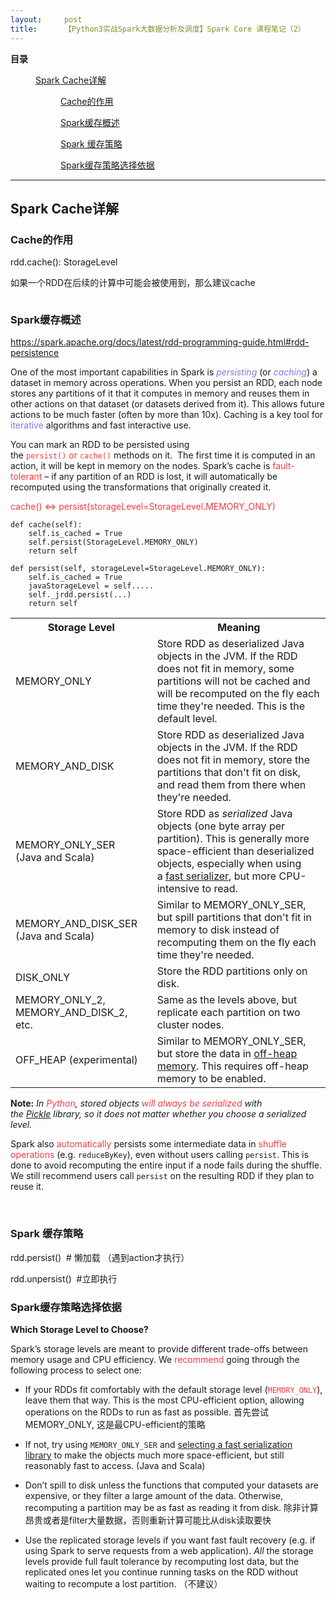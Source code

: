 ```yaml
---
layout:     post
title:      【Python3实战Spark大数据分析及调度】Spark Core 课程笔记（2）
---
```

<div id="article_content" class="article_content clearfix csdn-tracking-statistics" data-pid="blog" data-mod="popu_307" data-dsm="post">
								            <link rel="stylesheet" href="https://csdnimg.cn/release/phoenix/template/css/ck_htmledit_views-f76675cdea.css">
						<div class="htmledit_views" id="content_views">
                <p id="main-toc"><strong>目录</strong></p>

<p id="Spark%20Cache%E8%AF%A6%E8%A7%A3-toc" style="margin-left:40px;"><a href="#Spark%20Cache%E8%AF%A6%E8%A7%A3" rel="nofollow">Spark Cache详解</a></p>

<p id="Cache%E7%9A%84%E4%BD%9C%E7%94%A8-toc" style="margin-left:80px;"><a href="#Cache%E7%9A%84%E4%BD%9C%E7%94%A8" rel="nofollow">Cache的作用</a></p>

<p id="Spark%E7%BC%93%E5%AD%98%E6%A6%82%E8%BF%B0-toc" style="margin-left:80px;"><a href="#Spark%E7%BC%93%E5%AD%98%E6%A6%82%E8%BF%B0" rel="nofollow">Spark缓存概述</a></p>

<p id="Spark%20%E7%BC%93%E5%AD%98%E7%AD%96%E7%95%A5-toc" style="margin-left:80px;"><a href="#Spark%20%E7%BC%93%E5%AD%98%E7%AD%96%E7%95%A5" rel="nofollow">Spark 缓存策略</a></p>

<p id="Spark%E7%BC%93%E5%AD%98%E7%AD%96%E7%95%A5%E9%80%89%E6%8B%A9%E4%BE%9D%E6%8D%AE-toc" style="margin-left:80px;"><a href="#Spark%E7%BC%93%E5%AD%98%E7%AD%96%E7%95%A5%E9%80%89%E6%8B%A9%E4%BE%9D%E6%8D%AE" rel="nofollow">Spark缓存策略选择依据</a></p>

<hr id="hr-toc"><h2 id="Spark%20Cache%E8%AF%A6%E8%A7%A3">Spark Cache详解</h2>

<h3 id="Cache%E7%9A%84%E4%BD%9C%E7%94%A8">Cache的作用</h3>

<p>rdd.cache(): StorageLevel</p>

<p>如果一个RDD在后续的计算中可能会被使用到，那么建议cache</p>

<p><img alt="" class="has" src="https://img-blog.csdnimg.cn/20181114200417865.png?x-oss-process=image/watermark,type_ZmFuZ3poZW5naGVpdGk,shadow_10,text_aHR0cHM6Ly9ibG9nLmNzZG4ubmV0L3poYW5nMTU5NTM3MDk5MTM=,size_16,color_FFFFFF,t_70"></p>

<h3 id="Spark%E7%BC%93%E5%AD%98%E6%A6%82%E8%BF%B0">Spark缓存概述</h3>

<p><a href="https://spark.apache.org/docs/latest/rdd-programming-guide.html#rdd-persistence" rel="nofollow">https://spark.apache.org/docs/latest/rdd-programming-guide.html#rdd-persistence</a></p>

<p>One of the most important capabilities in Spark is <span style="color:#7c79e5;"><em>persisting</em></span> (or <span style="color:#7c79e5;"><em>caching</em></span>) a dataset in memory across operations. When you persist an RDD, each node stores any partitions of it that it computes in memory and reuses them in other actions on that dataset (or datasets derived from it). This allows future actions to be much faster (often by more than 10x). Caching is a key tool for <span style="color:#7c79e5;">iterative</span> algorithms and fast interactive use.</p>

<p>You can mark an RDD to be persisted using the <span style="color:#f33b45;"><code>persist()</code></span><span style="color:#f33b45;"> </span><span style="color:#f33b45;">or</span><span style="color:#f33b45;"> </span><span style="color:#f33b45;"><code>cache()</code></span><span style="color:#f33b45;"> </span>methods on it.  The first time it is computed in an action, it will be kept in memory on the nodes. Spark’s cache is<span style="color:#f33b45;"> fault-tolerant</span> – if any partition of an RDD is lost, it will automatically be recomputed using the transformations that originally created it.</p>

<p><span style="color:#f33b45;">cache() &lt;=&gt; persist(storageLevel=StorageLevel.MEMORY_ONLY)</span></p>

<pre class="has">
<code class="language-python">def cache(self):
    self.is_cached = True
    self.persist(StorageLevel.MEMORY_ONLY)
    return self

def persist(self, storageLevel=StorageLevel.MEMORY_ONLY):
    self.is_cached = True
    javaStorageLevel = self.....
    self._jrdd.persist(...)
    return self
</code></pre>

<table><tbody><tr><th>Storage Level</th>
			<th>Meaning</th>
		</tr><tr><td>MEMORY_ONLY</td>
			<td>Store RDD as deserialized Java objects in the JVM. If the RDD does not fit in memory, some partitions will not be cached and will be recomputed on the fly each time they're needed. This is the default level.</td>
		</tr><tr><td>MEMORY_AND_DISK</td>
			<td>Store RDD as deserialized Java objects in the JVM. If the RDD does not fit in memory, store the partitions that don't fit on disk, and read them from there when they're needed.</td>
		</tr><tr><td>MEMORY_ONLY_SER <br>
			(Java and Scala)</td>
			<td>Store RDD as <em>serialized</em> Java objects (one byte array per partition). This is generally more space-efficient than deserialized objects, especially when using a <a href="https://spark.apache.org/docs/latest/tuning.html" rel="nofollow">fast serializer</a>, but more CPU-intensive to read.</td>
		</tr><tr><td>MEMORY_AND_DISK_SER <br>
			(Java and Scala)</td>
			<td>Similar to MEMORY_ONLY_SER, but spill partitions that don't fit in memory to disk instead of recomputing them on the fly each time they're needed.</td>
		</tr><tr><td>DISK_ONLY</td>
			<td>Store the RDD partitions only on disk.</td>
		</tr><tr><td>MEMORY_ONLY_2, MEMORY_AND_DISK_2, etc.</td>
			<td>Same as the levels above, but replicate each partition on two cluster nodes.</td>
		</tr><tr><td>OFF_HEAP (experimental)</td>
			<td>Similar to MEMORY_ONLY_SER, but store the data in <a href="https://spark.apache.org/docs/latest/configuration.html#memory-management" rel="nofollow">off-heap memory</a>. This requires off-heap memory to be enabled.</td>
		</tr></tbody></table><p><strong>Note:</strong> <em>In <span style="color:#f33b45;">Python</span>, stored objects<span style="color:#f33b45;"> will always be serialized</span> with the <a href="https://docs.python.org/2/library/pickle.html" rel="nofollow">Pickle</a> library, so it does not matter whether you choose a serialized level. </em></p>

<p>Spark also <span style="color:#f33b45;">automatically</span> persists some intermediate data in <span style="color:#f33b45;">shuffle operations </span>(e.g. <code>reduceByKey</code>), even without users calling <code>persist</code>. This is done to avoid recomputing the entire input if a node fails during the shuffle. We still recommend users call <code>persist</code> on the resulting RDD if they plan to reuse it.</p>

<p> </p>

<h3 id="Spark%20%E7%BC%93%E5%AD%98%E7%AD%96%E7%95%A5">Spark 缓存策略</h3>

<p>rdd.persist()  # 懒加载 （遇到action才执行）</p>

<p>rdd.unpersist()  #立即执行</p>

<h3 id="Spark%E7%BC%93%E5%AD%98%E7%AD%96%E7%95%A5%E9%80%89%E6%8B%A9%E4%BE%9D%E6%8D%AE">Spark缓存策略选择依据</h3>

<p id="which-storage-level-to-choose"><strong>Which Storage Level to Choose?</strong></p>

<p>Spark’s storage levels are meant to provide different trade-offs between memory usage and CPU efficiency. We <span style="color:#f33b45;">recommend</span> going through the following process to select one:</p>

<ul><li>
	<p>If your RDDs fit comfortably with the default storage level (<span style="color:#f33b45;"><code>MEMORY_ONLY</code></span>), leave them that way. This is the most CPU-efficient option, allowing operations on the RDDs to run as fast as possible. 首先尝试MEMORY_ONLY, 这是最CPU-efficient的策略</p>
	</li>
	<li>
	<p>If not, try using <code>MEMORY_ONLY_SER</code> and <a href="https://spark.apache.org/docs/latest/tuning.html" rel="nofollow">selecting a fast serialization library</a> to make the objects much more space-efficient, but still reasonably fast to access. (Java and Scala)</p>
	</li>
	<li>
	<p>Don’t spill to disk unless the functions that computed your datasets are expensive, or they filter a large amount of the data. Otherwise, recomputing a partition may be as fast as reading it from disk. 除非计算昂贵或者是filter大量数据，否则重新计算可能比从disk读取要快</p>
	</li>
	<li>
	<p>Use the replicated storage levels if you want fast fault recovery (e.g. if using Spark to serve requests from a web application). <em>All</em> the storage levels provide full fault tolerance by recomputing lost data, but the replicated ones let you continue running tasks on the RDD without waiting to recompute a lost partition. （不建议）</p>
	</li>
</ul>            </div>
                </div>